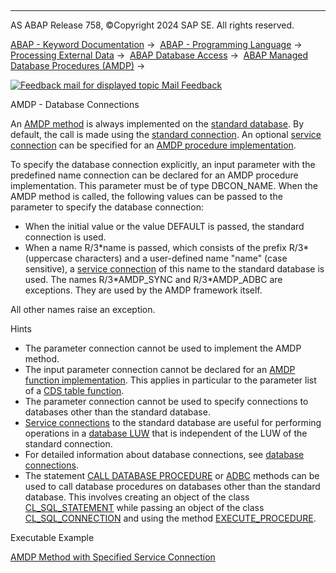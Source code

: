   

* * *

AS ABAP Release 758, ©Copyright 2024 SAP SE. All rights reserved.

[ABAP - Keyword Documentation](javascript:call_link\('abenabap.htm'\)) →  [ABAP - Programming Language](javascript:call_link\('abenabap_reference.htm'\)) →  [Processing External Data](javascript:call_link\('abenabap_language_external_data.htm'\)) →  [ABAP Database Access](javascript:call_link\('abendb_access.htm'\)) →  [ABAP Managed Database Procedures (AMDP)](javascript:call_link\('abenamdp.htm'\)) → 

 [![](Mail.gif?object=Mail.gif "Feedback mail for displayed topic") Mail Feedback](mailto:f1_help@sap.com?subject=Feedback%20on%20ABAP%20Documentation&body=Document:%20AMDP%20-%20Database%20Connections%2C%20ABENAMDP_DB_CONNECTIONS%2C%20758%0D%0A%0D%0AError:%0D%0A%0D%0A%0D%0A%0D%0ASuggestion%20for%20improvement:)

AMDP - Database Connections

An [AMDP method](javascript:call_link\('abenamdp_methods.htm'\)) is always implemented on the [standard database](javascript:call_link\('abenstandard_db_glosry.htm'\) "Glossary Entry"). By default, the call is made using the [standard connection](javascript:call_link\('abenstandard_db_connection_glosry.htm'\) "Glossary Entry"). An optional [service connection](javascript:call_link\('abenservice_connection_glosry.htm'\) "Glossary Entry") can be specified for an [AMDP procedure implementation](javascript:call_link\('abenamdp_procedure_methods.htm'\)).

To specify the database connection explicitly, an input parameter with the predefined name connection can be declared for an AMDP procedure implementation. This parameter must be of type DBCON\_NAME. When the AMDP method is called, the following values can be passed to the parameter to specify the database connection:

-   When the initial value or the value DEFAULT is passed, the standard connection is used.
-   When a name R/3\*name is passed, which consists of the prefix R/3\* (uppercase characters) and a user-defined name "name" (case sensitive), a [service connection](javascript:call_link\('abenservice_connection_glosry.htm'\) "Glossary Entry") of this name to the standard database is used. The names R/3\*AMDP\_SYNC and R/3\*AMDP\_ADBC are exceptions. They are used by the AMDP framework itself.

All other names raise an exception.

Hints

-   The parameter connection cannot be used to implement the AMDP method.
-   The input parameter connection cannot be declared for an [AMDP function implementation](javascript:call_link\('abenamdp_function_methods.htm'\)). This applies in particular to the parameter list of a [CDS table function](javascript:call_link\('abencds_table_function_glosry.htm'\) "Glossary Entry").
-   The parameter connection cannot be used to specify connections to databases other than the standard database.
-   [Service connections](javascript:call_link\('abenservice_connection_glosry.htm'\) "Glossary Entry") to the standard database are useful for performing operations in a [database LUW](javascript:call_link\('abendb_transaction.htm'\)) that is independent of the LUW of the standard connection.
-   For detailed information about database connections, see [database connections](javascript:call_link\('abendb_connections.htm'\)).
-   The statement [CALL DATABASE PROCEDURE](javascript:call_link\('abapcall_database_procedure.htm'\)) or [ADBC](javascript:call_link\('abenadbc_glosry.htm'\) "Glossary Entry") methods can be used to call database procedures on databases other than the standard database. This involves creating an object of the class [CL\_SQL\_STATEMENT](javascript:call_link\('abencl_sql_statement.htm'\)) while passing an object of the class [CL\_SQL\_CONNECTION](javascript:call_link\('abencl_sql_connection.htm'\)) and using the method [EXECUTE\_PROCEDURE](javascript:call_link\('abenadbc_procedure.htm'\)).

Executable Example

[AMDP Method with Specified Service Connection](javascript:call_link\('abenamdp_connection_abexa.htm'\))